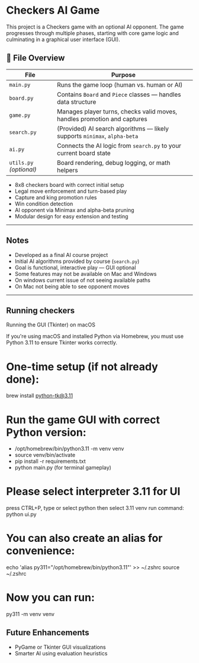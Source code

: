# Checkers AI Game

This project is a Checkers game with an optional AI opponent. The game progresses through multiple phases, starting with core game logic and culminating in a graphical user interface (GUI).


## 📁 File Overview

| File           | Purpose                                                                 |
|----------------|-------------------------------------------------------------------------|
| `main.py`      | Runs the game loop (human vs. human or AI)                              |
| `board.py`     | Contains `Board` and `Piece` classes — handles data structure           |
| `game.py`      | Manages player turns, checks valid moves, handles promotion and captures |
| `search.py`    | (Provided) AI search algorithms — likely supports `minimax`, `alpha-beta` |
| `ai.py`        | Connects the AI logic from `search.py` to your current board state      |
| `utils.py` *(optional)* | Board rendering, debug logging, or math helpers                |

- 8x8 checkers board with correct initial setup
- Legal move enforcement and turn-based play
- Capture and king promotion rules
- Win condition detection
- AI opponent via Minimax and alpha-beta pruning
- Modular design for easy extension and testing

---

## Notes

- Developed as a final AI course project
- Initial AI algorithms provided by course (`search.py`)
- Goal is functional, interactive play — GUI optional
- Some features may not be available on Mac and Windows
- On windows current issue of not seeing available paths
- On Mac not being able to see opponent moves



---
## Running checkers
Running the GUI (Tkinter) on macOS

If you're using macOS and installed Python via Homebrew, you must use Python 3.11 to ensure Tkinter works correctly.
# One-time setup (if not already done):
brew install python-tk@3.11

# Run the game GUI with correct Python version:
- /opt/homebrew/bin/python3.11 -m venv venv
- source venv/bin/activate
- pip install -r requirements.txt
- python main.py (for terminal gameplay)

# Please select interpreter 3.11 for UI
press CTRL+P, type or select python
then select 3.11 venv
run command: python ui.py
# You can also create an alias for convenience:
echo 'alias py311="/opt/homebrew/bin/python3.11"' >> ~/.zshrc
source ~/.zshrc

# Now you can run:
py311 -m venv venv

## Future Enhancements

- PyGame or Tkinter GUI visualizations
- Smarter AI using evaluation heuristics